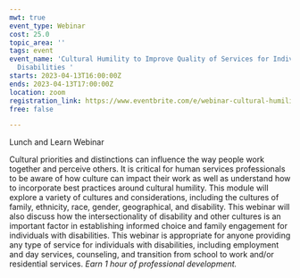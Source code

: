 ```yaml
---
mwt: true
event_type: Webinar
cost: 25.0
topic_area: ''
tags: event
event_name: 'Cultural Humility to Improve Quality of Services for Individuals with
  Disabilities '
starts: 2023-04-13T16:00:00Z
ends: 2023-04-13T17:00:00Z
location: zoom
registration_link: https://www.eventbrite.com/e/webinar-cultural-humility-to-improve-services-tickets-558235476337
free: false

---
```

Lunch and Learn Webinar

Cultural priorities and distinctions can influence the way people work together and perceive others. It is critical for human services professionals to be aware of how culture can impact their work as well as understand how to incorporate best practices around cultural humility. This module will explore a variety of cultures and considerations, including the cultures of family, ethnicity, race, gender, geographical, and disability. This webinar will also discuss how the intersectionality of disability and other cultures is an important factor in establishing informed choice and family engagement for individuals with disabilities. This webinar is appropriate for anyone providing any type of service for individuals with disabilities, including employment and day services, counseling, and transition from school to work and/or residential services. _Earn 1 hour of professional development._